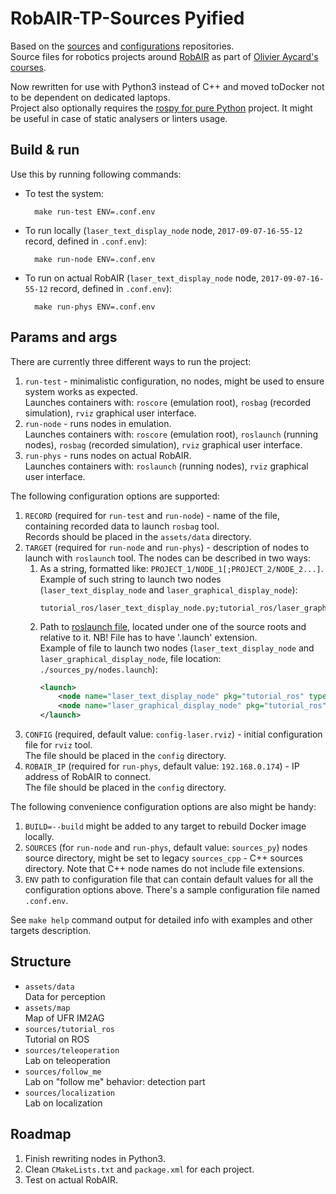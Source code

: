 # RobAIR-TP-Sources Pyified

Based on the [sources](https://gricad-gitlab.univ-grenoble-alpes.fr/boulayen/robair-tp-config) and [configurations](https://gricad-gitlab.univ-grenoble-alpes.fr/boulayen/robair-tp-sources) repositories.  
Source files for robotics projects around [RobAIR](https://github.com/fabMSTICLig/RobAIR) as part of [Olivier Aycard's courses](https://lig-membres.imag.fr/aycard/index.php?&slt=enseignement).

Now rewritten for use with Python3 instead of C++ and moved toDocker not to be dependent on dedicated laptops.  
Project also optionally requires the [rospy for pure Python](https://github.com/rospypi/simple) project.
It might be useful in case of static analysers or linters usage.

## Build & run
Use this by running following commands:
- To test the system:  
  ```shell
    make run-test ENV=.conf.env
  ```
- To run locally (`laser_text_display_node` node, `2017-09-07-16-55-12` record, defined in `.conf.env`):  
  ```shell
    make run-node ENV=.conf.env
  ```
- To run on actual RobAIR (`laser_text_display_node` node, `2017-09-07-16-55-12` record, defined in `.conf.env`):  
  ```shell
    make run-phys ENV=.conf.env
  ```

## Params and args
There are currently three different ways to run the project:
1. `run-test` - minimalistic configuration, no nodes, might be used to ensure system works as expected.  
   Launches containers with: `roscore` (emulation root), `rosbag` (recorded simulation), `rviz` graphical user interface.
2. `run-node` - runs nodes in emulation.  
   Launches containers with: `roscore` (emulation root), `roslaunch` (running nodes), `rosbag` (recorded simulation), `rviz` graphical user interface.
3. `run-phys` - runs nodes on actual RobAIR.  
   Launches containers with: `roslaunch` (running nodes), `rviz` graphical user interface.

The following configuration options are supported:
1. `RECORD` (required for `run-test` and `run-node`) - name of the file, containing recorded data to launch `rosbag` tool.  
   Records should be placed in the `assets/data` directory.
2. `TARGET` (required for `run-node` and `run-phys`) - description of nodes to launch with `roslaunch` tool. The nodes can be described in two ways:  
   1. As a string, formatted like: `PROJECT_1/NODE_1[;PROJECT_2/NODE_2...]`.  
      Example of such string to launch two nodes (`laser_text_display_node` and `laser_graphical_display_node`):
      ```text
      tutorial_ros/laser_text_display_node.py;tutorial_ros/laser_graphical_display_node.py
      ```
   2. Path to [roslaunch file](http://wiki.ros.org/roslaunch/XML), located under one of the source roots and relative to it. NB! File has to have '.launch' extension.  
      Example of file to launch two nodes (`laser_text_display_node` and `laser_graphical_display_node`, file location: `./sources_py/nodes.launch`):
      ```xml
      <launch>
	      <node name="laser_text_display_node" pkg="tutorial_ros" type="laser_text_display_node.py" output="screen" />
	      <node name="laser_graphical_display_node" pkg="tutorial_ros" type="laser_graphical_display_node.py" output="screen" />
      </launch>
      ```
3. `CONFIG` (required, default value: `config-laser.rviz`) - initial configuration file for `rviz` tool.  
   The file should be placed in the `config` directory.
4. `ROBAIR_IP` (required for `run-phys`, default value: `192.168.0.174`) - IP address of RobAIR to connect.  
   The file should be placed in the `config` directory.

The following convenience configuration options are also might be handy:
1. `BUILD=--build` might be added to any target to rebuild Docker image locally.
2. `SOURCES` (for `run-node` and `run-phys`, default value: `sources_py`) nodes source directory, might be set to legacy `sources_cpp` - C++ sources directory.
   Note that C++ node names do not include file extensions.
3. `ENV` path to configuration file that can contain default values for all the configuration options above.
   There's a sample configuration file named `.conf.env`.

See `make help` command output for detailed info with examples and other targets description.

## Structure
- `assets/data`  
  Data for perception
- `assets/map`  
  Map of UFR IM2AG
- `sources/tutorial_ros`  
  Tutorial on ROS
- `sources/teleoperation`  
  Lab on teleoperation
- `sources/follow_me`  
  Lab on "follow me" behavior: detection part
- `sources/localization`  
  Lab on localization

## Roadmap
1. Finish rewriting nodes in Python3.
2. Clean `CMakeLists.txt` and `package.xml` for each project.
3. Test on actual RobAIR.
